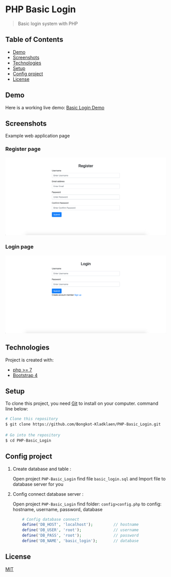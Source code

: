 # PHP Basic Login
>Basic login system with PHP

## Table of Contents
  - [Demo](#demo)
  - [Screenshots](#screenshots)
  - [Technologies](#technologies)
  - [Setup](#setup)
  - [Config project](#config-project)
  - [License](#license)

## Demo
Here is a working live demo: [Basic Login Demo](https://gentle-garden-79293.herokuapp.com)
## Screenshots
Example web application page
### Register page
![](screenshots/register.png)
### Login page
![](screenshots/login.png)

## Technologies
Project is created with:
- [php >= 7](https://www.php.net/)
- [Bootstrap 4](https://getbootstrap.com/)


## Setup
To clone this project, you need [Git](https://git-scm.com) to install on your computer. command line below:

```zsh
# Clone this repository
$ git clone https://github.com/Bongkot-Kladklaen/PHP-Basic_Login.git

# Go into the repository
$ cd PHP-Basic_Login
```
## Config project
1. Create database and table :

    Open project `PHP-Basic_Login` find file `basic_login.sql` and Import file to database server for you
2. Config connect database server : 

    Open project `PHP-Basic_Login` find folder: `config>config.php` to config: hostname, username, password, database
 
    ```php
        # Config database connect
        define('DB_HOST', 'localhost');         // hostname
        define('DB_USER', 'root');              // username
        define('DB_PASS', 'root');              // password
        define('DB_NAME', 'basic_login');       // database
    ```

## License
[MIT](https://choosealicense.com/licenses/mit/)

